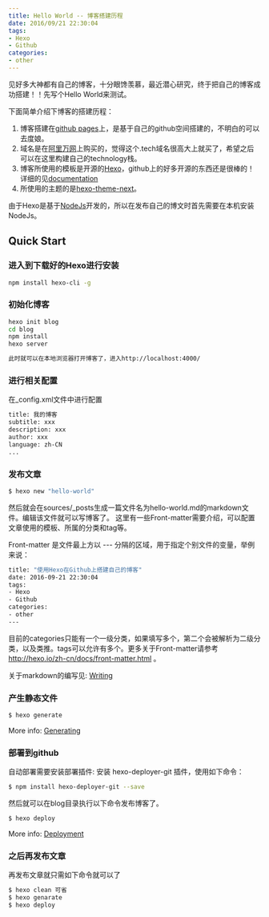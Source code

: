 ```yaml
---
title: Hello World -- 博客搭建历程
date: 2016/09/21 22:30:04
tags:
- Hexo
- Github
categories:
- other
---
```


见好多大神都有自己的博客，十分眼馋羡慕，最近潜心研究，终于把自己的博客成功搭建！！先写个Hello World来测试。

下面简单介绍下博客的搭建历程：
1. 博客搭建在[github pages](https://pages.github.com/)上，是基于自己的github空间搭建的，不明白的可以去度娘。
2. 域名是在[阿里万网](https://wanwang.aliyun.com/domain/)上购买的，觉得这个.tech域名很高大上就买了，希望之后可以在这里构建自己的technology栈。
3. 博客所使用的模板是开源的[Hexo](https://hexo.io/)，github上的好多开源的东西还是很棒的！详细的见[documentation](https://hexo.io/docs/)
4. 所使用的主题的是[hexo-theme-next](https://github.com/iissnan/hexo-theme-next)。

由于Hexo是基于[NodeJs](http://nodejs.cn/)开发的，所以在发布自己的博文时首先需要在本机安装NodeJs。

## Quick Start

### 进入到下载好的Hexo进行安装

``` bash
npm install hexo-cli -g
```

### 初始化博客

``` bash
hexo init blog
cd blog
npm install
hexo server

此时就可以在本地浏览器打开博客了，进入http://localhost:4000/
```

### 进行相关配置

在_config.xml文件中进行配置

``` bash
title: 我的博客
subtitle: xxx
description: xxx
author: xxx
language: zh-CN
...
```

### 发布文章

``` bash
$ hexo new "hello-world"
```

然后就会在sources/_posts生成一篇文件名为hello-world.md的markdown文件。编辑该文件就可以写博客了。
这里有一些Front-matter需要介绍，可以配置文章使用的模板、所属的分类和tag等。

Front-matter 是文件最上方以 --- 分隔的区域，用于指定个别文件的变量，举例来说：

``` bash
title: "使用Hexo在Github上搭建自己的博客"
date: 2016-09-21 22:30:04
tags:
- Hexo
- Github
categories:
- other
---
```

目前的categories只能有一个一级分类，如果填写多个，第二个会被解析为二级分类，以及类推。tags可以允许有多个。更多关于Front-matter请参考 http://hexo.io/zh-cn/docs/front-matter.html 。

关于markdown的编写见: [Writing](https://hexo.io/docs/writing.html)

### 产生静态文件

``` bash
$ hexo generate
```

More info: [Generating](https://hexo.io/docs/generating.html)

### 部署到github

自动部署需要安装部署插件:
安装 hexo-deployer-git 插件，使用如下命令：

``` bash
$ npm install hexo-deployer-git --save
```

然后就可以在blog目录执行以下命令发布博客了。

``` bash
$ hexo deploy
```

More info: [Deployment](https://hexo.io/docs/deployment.html)

### 之后再发布文章

再发布文章就只需如下命令就可以了

``` bash
$ hexo clean 可省
$ hexo genarate
$ hexo deploy
```
